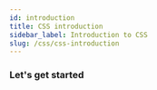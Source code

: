 ```yaml
---
id: introduction
title: CSS introduction
sidebar_label: Introduction to CSS
slug: /css/css-introduction
---
```


### Let's get started